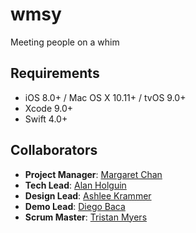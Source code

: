 # wmsy
Meeting people on a whim

## Requirements
- iOS 8.0+ / Mac OS X 10.11+ / tvOS 9.0+
- Xcode 9.0+
- Swift 4.0+

## Collaborators
- **Project Manager**: [Margaret Chan](https://github.com/margarethchan)
- **Tech Lead**: [Alan Holguin](https://github.com/lynksdomain)
- **Design Lead**: [Ashlee Krammer](https://github.com/ashleealyse)
- **Demo Lead**: [Diego Baca](https://github.com/adjNoun)
- **Scrum Master**: [Tristan Myers](https://github.com/tristifano)
